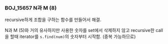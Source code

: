 ### BOJ_15657 N과 M (8)

recursive하게 조합을 구하는 함수를 만들어서 해결.

N과 M (5)와 거의 유사하지만 사용한 숫자를 set에서 삭제하지 않고 recursive한 call을 할때 iterator를 `s.find(num)`의 숫자부터 시작함. (중복 가능하므로)

